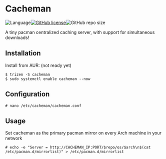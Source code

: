 # Cacheman

![Language](https://img.shields.io/badge/language-Go-blue.svg?style=for-the-badge)[![GitHub license](https://img.shields.io/github/license/athdesk/cacheman?style=for-the-badge)](https://github.com/athdesk/cacheman/blob/master/LICENSE.md)![GitHub repo size](https://img.shields.io/github/repo-size/athdesk/cacheman?style=for-the-badge&color=red)

A tiny pacman centralized caching server, with support for simultaneous downloads!

Installation   
------------
Install from AUR: (not ready yet)
```
$ trizen -S cacheman
$ sudo systemctl enable cacheman --now 
```

Configuration
-----
```
# nano /etc/cacheman/cacheman.conf 
```

Usage
-----
Set cacheman as the primary pacman mirror on every Arch machine in your network
```
# echo -e "Server = http://CACHEMAN_IP:PORT/$repo/os/$arch\n$(cat /etc/pacman.d/mirrorlist)" > /etc/pacman.d/mirrorlist
```
